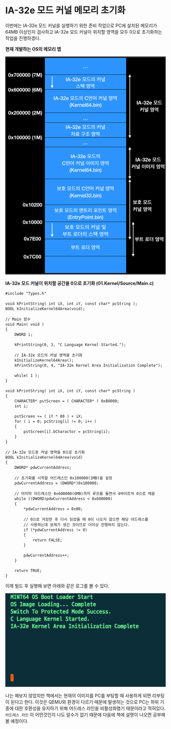 # IA-32e 모드 커널 메모리 초기화


이번에는 IA-32e 모드 커널을 실행하기 위한 준비 작업으로 PC에 설치된 메모리가 64MB 이상인지 검사하고 IA-32e 모드 커널이 위치할 영역을 모두 0으로 초기화하는 작업을 진행하겠다.

**현재 개발하는 OS의 메모리 맵**

![os memory map](/contents/dev/2020/04/17/image/os-study-16-1.png)

**IA-32e 모드 커널이 위치할 공간을 0으로 초기화 (01.Kernel/Source/Main.c)**
```
#include "Types.h"

void kPrintString( int iX, int iY, const char* pcString );
BOOL kInitializeKernel64Area(void);

// Main 함수
void Main( void )
{
	DWORD i;

	kPrintString(0, 3, "C Language Kernel Started.");

	// IA-32e 모드의 커널 영역을 초기화
	kInitializeKernel64Area();
	kPrintString(0, 4, "IA-32e Kernel Area Initialization Complete");

	while( 1 );
}

void kPrintString( int iX, int iY, const char* pcString )
{
	CHARACTER* pstScreen = ( CHARACTER* ) 0xB8000;
	int i;

	pstScreen += ( iY * 80 ) + iX;
	for ( i = 0; pcString[i] != 0; i++ )
	{
		pstScreen[i].bCharactor = pcString[i];
	}
}

// IA-32e 모드용 커널 영역을 0으로 초기화
BOOL kInitializeKernel64Area(void)
{
	DWORD* pdwCurrentAddress;

	// 초기화를 시작할 어드레스인 0x100000(1MB)을 설정
	pdwCurrentAddress = (DWORD*)0x100000;

	// 마지막 어드레스인 0x600000(6MB)까지 루프를 돌면서 4바이트씩 0으로 채움
	while ((DWORD)pdwCurrentAddress < 0x600000)
	{
		*pdwCurrentAddress = 0x00;

		// 0으로 저장한 후 다시 읽었을 때 0이 나오지 않으면 해당 어드레스를
		// 사용하는데 문제가 생긴 것이므로 더이상 진행하지 않는다.
		if (*pdwCurrentAddress != 0)
		{
			return FALSE;
		}

		pdwCurrentAddress++;
	}

	return TRUE;
}
```
이제 빌드 후 실행해 보면 아래와 같은 로그를 볼 수 있다.

![os memory map](/contents/dev/2020/04/17/image/os-study-16-2.png)

나는 해보지 않았지만 책에서는 현재의 이미지를 PC를 부팅할 때 사용하게 되면 리부팅이 된다고 한다.
이것은 QEMU와 환경이 다르기 때문에 말생하는 것으로 PC는 하위 기종에 대한 호환성을 유지하기 위해 어드레스 라인을 비활성화했기 때문이라고 적혀있다.
`어드레스 라인` 이 어떤것인지 나도 알수가 없기 때문에 다음에 책에 설명이 나오면 공부해 볼 예정이다.
